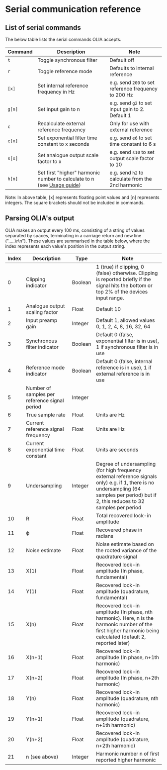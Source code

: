 # Serial communication reference 
## List of serial commands

The below table lists the serial commands OLIA accepts. 

| Command | Description | Note |
| --- | --- | --- |
| `t` | Toggle synchronous filter | Default off |
| `r` | Toggle reference mode | Defaults to internal reference |
| `[x]` | Set internal reference frequency in Hz | e.g. send `200` to set reference frequency to 200 Hz |
| `g[n]` | Set input gain to n | e.g. send `g2` to set input gain to 2. Default 1 |
| `c` | Recalculate external reference frequency | Only for use with external reference |
| `e[x]` | Set exponential filter time constant to x seconds | e.g. send `e6` to set time constant to 6 s |
| `s[x]` | Set analogue output scale factor to x  | e.g. send `s10` to set output scale factor to 10  |
| `h[n]` | Set first "higher" harmonic number to calculate to n (see [Usage guide](https://github.com/ajharvie/OLIA/blob/main/doc/usageGuide.md))  | e.g. send `h2` to calculate from the 2nd harmonic|


Note: In above table, [x] represents floating point values and [n] represents integers. The square brackets should not be included in commands.

## Parsing OLIA's output

OLIA makes an output every 100 ms, consisting of a string of values separated by spaces, terminating in a carriage return and new line (".....\r\n"). These values are summarised in the table below, where the index represents each value's position in the output string.

| Index | Description | Type | Note |
| --- | --- | --- | --- |
| 0 | Clipping indicator  | Boolean | 1 (true) if clipping, 0 (false) otherwise. Clipping is reported briefly if the signal hits the bottom or top 2% of the devices input range. |
| 1 | Analogue output scaling factor | Float | Default 10 |
| 2 | Input preamp gain | Integer | Default 1, allowed values 0, 1, 2, 4, 8, 16, 32, 64 |
| 3 | Synchronous filter indicator | Boolean | Default 0 (false, exponential filter is in use), 1 if synchronous filter is in use |
| 4 | Reference mode indicator | Boolean | Default 0 (false, internal reference is in use), 1 if external reference is in use |
| 5 | Number of samples per reference signal period | Integer |  |
| 6 | True sample rate | Float | Units are Hz |
| 7 | Current reference signal frequency | Float | Units are Hz |
| 8 | Current exponential time constant | Float | Units are seconds |
| 9 | Undersampling | Integer | Degree of undersampling (for high frequency external reference signals only) e.g. if 1, there is no undersampling (64 samples per period) but if 2, this reduces to 32 samples per period |
| 10 | R | Float | Total recovered lock-in amplitude |
| 11 | ϕ | Float | Recovered phase in radians |
| 12 | Noise estimate | Float | Noise estimate based on the rooted variance of the quadrature signal |
| 13 | X(1) | Float | Recovered lock-in amplitude (In phase, fundamental) |
| 14 | Y(1) | Float | Recovered lock-in amplitude (quadrature, fundamental) |
| 15 | X(n) | Float | Recovered lock-in amplitude (In phase, nth harmonic). Here, n is the harmonic number of the first higher harmonic being calculated (default 2, reported later) |
| 16 | X(n+1) | Float | Recovered lock-in amplitude (In phase, n+1th harmonic) |
| 17 | X(n+2) | Float | Recovered lock-in amplitude (In phase, n+2th harmonic) |
| 18 | Y(n) | Float | Recovered lock-in amplitude (quadrature, nth harmonic) |
| 19 | Y(n+1) | Float | Recovered lock-in amplitude (quadrature, n+1th harmonic) |
| 20 | Y(n+2) | Float | Recovered lock-in amplitude (quadrature, n+2th harmonic) |
| 21 | n (see above) | Integer | Harmonic number n of first reported higher harmonic |


